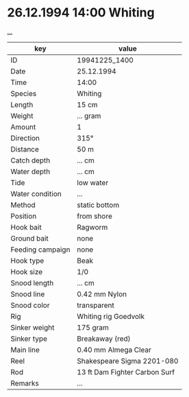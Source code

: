 # 26.12.1994 14:00 Whiting

[...]()

key | value |
----|-------|
ID | 19941225_1400 |
Date | 25.12.1994 |
Time | 14:00 |
Species | Whiting |
Length | 15 cm |
Weight | ... gram |
Amount | 1 |
Direction | 315° |
Distance | 50 m |
Catch depth | ... cm |
Water depth | ... cm |
Tide | low water |
Water condition | ... |
Method | static bottom |
Position | from shore |
Hook bait | Ragworm |
Ground bait | none |
Feeding campaign | none |
Hook type | Beak |
Hook size | 1/0 |
Snood length | ... cm |
Snood line | 0.42 mm Nylon |
Snood color | transparent |
Rig | Whiting rig Goedvolk |
Sinker weight | 175 gram |
Sinker type | Breakaway (red) |
Main line | 0.40 mm Almega Clear |
Reel | Shakespeare Sigma 2201-080 |
Rod | 13 ft Dam Fighter Carbon Surf |
Remarks | ... |

